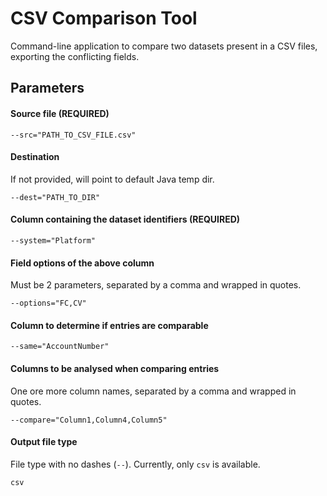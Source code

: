 # CSV Comparison Tool
Command-line application to compare two datasets present in a CSV files, exporting the conflicting fields.


## Parameters
#### Source file (REQUIRED)
```
--src="PATH_TO_CSV_FILE.csv" 
```
#### Destination
If not provided, will point to default Java temp dir.
```
--dest="PATH_TO_DIR" 
```
#### Column containing the dataset identifiers (REQUIRED)
```
--system="Platform" 
```
#### Field options of the above column
Must be 2 parameters, separated by a comma and wrapped in quotes.
```
--options="FC,CV" 
```
#### Column to determine if entries are comparable
```
--same="AccountNumber" 
```
#### Columns to be analysed when comparing entries
One ore more column names, separated by a comma and wrapped in quotes.
```
--compare="Column1,Column4,Column5"
```
#### Output file type
File type with no dashes (`--`).
Currently, only `csv` is available.
```
csv
```